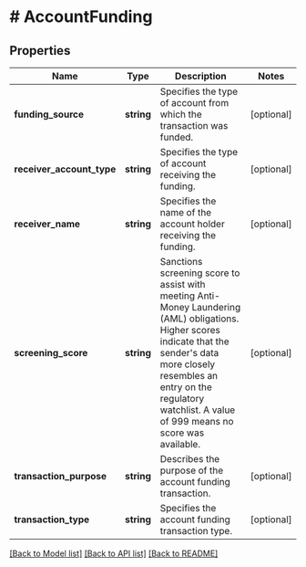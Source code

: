 # # AccountFunding

## Properties

Name | Type | Description | Notes
------------ | ------------- | ------------- | -------------
**funding_source** | **string** | Specifies the type of account from which the transaction was funded. | [optional]
**receiver_account_type** | **string** | Specifies the type of account receiving the funding. | [optional]
**receiver_name** | **string** | Specifies the name of the account holder receiving the funding. | [optional]
**screening_score** | **string** | Sanctions screening score to assist with meeting Anti-Money Laundering (AML) obligations.  Higher scores indicate that the sender&#39;s data more closely resembles an entry on the regulatory watchlist.  A value of 999 means no score was available. | [optional]
**transaction_purpose** | **string** | Describes the purpose of the account funding transaction. | [optional]
**transaction_type** | **string** | Specifies the account funding transaction type. | [optional]

[[Back to Model list]](../../README.md#models) [[Back to API list]](../../README.md#endpoints) [[Back to README]](../../README.md)
